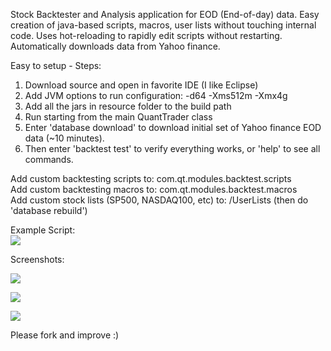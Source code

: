 Stock Backtester and Analysis application for EOD (End-of-day) data. Easy creation of java-based scripts, macros, user lists without touching internal code. Uses hot-reloading to rapidly edit scripts without restarting. Automatically downloads data from Yahoo finance.

Easy to setup - Steps:

1. Download source and open in favorite IDE (I like Eclipse)
2. Add JVM options to run configuration: -d64 -Xms512m -Xmx4g
3. Add all the jars in resource folder to the build path
4. Run starting from the main QuantTrader class
5. Enter 'database download' to download initial set of Yahoo finance EOD data (~10 minutes).
6. Then enter 'backtest test' to verify everything works, or 'help' to see all commands.


Add custom backtesting scripts to: com.qt.modules.backtest.scripts  
Add custom backtesting macros to: com.qt.modules.backtest.macros  
Add custom stock lists (SP500, NASDAQ100, etc) to: /UserLists (then do 'database rebuild') 


Example Script:  
![](https://cloud.githubusercontent.com/assets/2387719/5312322/81460100-7c25-11e4-928b-b868ae26e7bb.png)

Screenshots:

![](https://cloud.githubusercontent.com/assets/2387719/5312324/8a1dfcce-7c25-11e4-974f-8cd5393e8bbd.png)

![](https://cloud.githubusercontent.com/assets/2387719/5312325/8e59b954-7c25-11e4-9ad6-d45a4423bb08.png)

![](https://cloud.githubusercontent.com/assets/2387719/5312328/93cd961c-7c25-11e4-9fe9-93e3aaeb8a5d.png)

Please fork and improve :)
